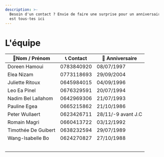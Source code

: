 ```yaml
---
description: >-
  Besoin d'un contact ? Envie de faire une surprise pour un anniversaire ? On
  est tous·tes ici
---
```


# L'équipe

| 👋Nom / Prénom      | 📞 Contact | 🎂 Anniversaire    |
| ------------------- | ---------- | ------------------ |
| Doreen Hamoui       | 0783840920 | 08/07/1997         |
| Elea Nizam          | 0773118693 | 29/09/2004         |
| Juliette Ritoux     | 0645984015 | 04/09/1996         |
| Leo Ea Pinel        | 0676329591 | 20/07/1994         |
| Nadim Bel Lallahom  | 0642969306 | 21/07/1993         |
| Pauline Egea        | 0665215862 | 21/10/1986         |
| Peter Wullaert      | 0623426711 | 28/11/-9 avant J.C |
| Romain Magri        | 0660413722 | 03/12/1992         |
| Timothée De Guibert | 0638232594 | 29/07/1989         |
| Wang-Isabelle Bo    | 0624270827 | 27/10/1988         |
|                     |            |                    |
|                     |            |                    |
|                     |            |                    |
|                     |            |                    |
|                     |            |                    |
